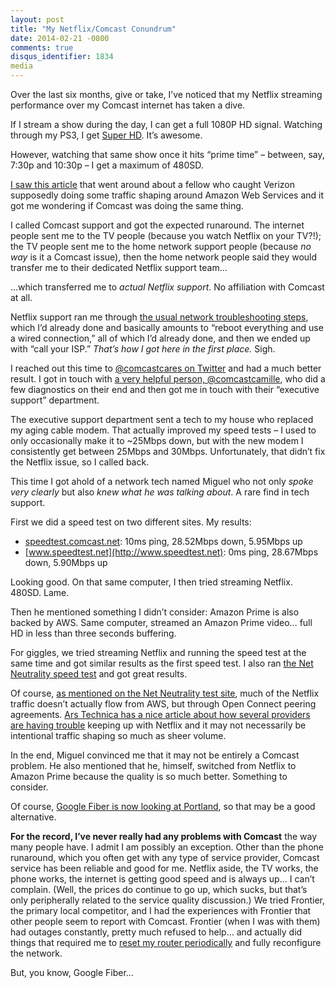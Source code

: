 ```yaml
---
layout: post
title: "My Netflix/Comcast Conundrum"
date: 2014-02-21 -0800
comments: true
disqus_identifier: 1834
media
---
```

Over the last six months, give or take, I’ve noticed that my Netflix
streaming performance over my Comcast internet has taken a dive.

If I stream a show during the day, I can get a full 1080P HD signal.
Watching through my PS3, I get [Super
HD](https://help.netflix.com/en/node/8731). It’s awesome.

However, watching that same show once it hits “prime time” – between,
say, 7:30p and 10:30p – I get a maximum of 480SD.

[I saw this
article](http://davesblog.com/blog/2014/02/05/verizon-using-recent-net-neutrality-victory-to-wage-war-against-netflix/)
that went around about a fellow who caught Verizon supposedly doing some
traffic shaping around Amazon Web Services and it got me wondering if
Comcast was doing the same thing.

I called Comcast support and got the expected runaround. The internet
people sent me to the TV people (because you watch Netflix on your
TV?!); the TV people sent me to the home network support people (because
*no way* is it a Comcast issue), then the home network people said they
would transfer me to their dedicated Netflix support team…

…which transferred me to *actual Netflix support*. No affiliation with
Comcast at all.

Netflix support ran me through [the usual network troubleshooting
steps](https://help.netflix.com/en/node/85), which I’d already done and
basically amounts to “reboot everything and use a wired connection,” all
of which I’d already done, and then we ended up with “call your ISP.”
*That’s how I got here in the first place.* Sigh.

I reached out this time to [@comcastcares on
Twitter](https://twitter.com/comcastcares) and had a much better result.
I got in touch with [a very helpful person,
@comcastcamille](https://twitter.com/comcastcamille), who did a few
diagnostics on their end and then got me in touch with their “executive
support” department.

The executive support department sent a tech to my house who replaced my
aging cable modem. That actually improved my speed tests – I used to
only occasionally make it to \~25Mbps down, but with the new modem I
consistently get between 25Mbps and 30Mbps. Unfortunately, that didn’t
fix the Netflix issue, so I called back.

This time I got ahold of a network tech named Miguel who not only *spoke
very clearly* but also *knew what he was talking about*. A rare find in
tech support.

First we did a speed test on two different sites. My results:

-   [speedtest.comcast.net](http://speedtest.comcast.net): 10ms ping,
    28.52Mbps down, 5.95Mbps up
-   [www.speedtest.net](http://www.speedtest.net): 0ms ping, 28.67Mbps
    down, 5.90Mbps up

Looking good. On that same computer, I then tried streaming Netflix.
480SD. Lame.

Then he mentioned something I didn’t consider: Amazon Prime is also
backed by AWS. Same computer, streamed an Amazon Prime video… full HD in
less than three seconds buffering.

For giggles, we tried streaming Netflix and running the speed test at
the same time and got similar results as the first speed test. I also
ran [the Net Neutrality speed test](http://netneutralitytest.com/) and
got great results.

Of course, [as mentioned on the Net Neutrality test
site](http://netneutralitytest.com/is_verizon_limiting_not_yet.html),
much of the Netflix traffic doesn’t actually flow from AWS, but through
Open Connect peering agreements. [Ars Technica has a nice article about
how several providers are having
trouble](http://arstechnica.com/information-technology/2014/02/netflix-performance-on-verizon-and-comcast-has-been-dropping-for-months/)
keeping up with Netflix and it may not necessarily be intentional
traffic shaping so much as sheer volume.

In the end, Miguel convinced me that it may not be entirely a Comcast
problem. He also mentioned that he, himself, switched from Netflix to
Amazon Prime because the quality is so much better. Something to
consider.

Of course, [Google Fiber is now looking at
Portland](http://www.oregonlive.com/silicon-forest/index.ssf/2014/02/google_fiber_gigabit_portland.html),
so that may be a good alternative.

**For the record, I’ve never really had any problems with Comcast** the
way many people have. I admit I am possibly an exception. Other than the
phone runaround, which you often get with any type of service provider,
Comcast service has been reliable and good for me. Netflix aside, the TV
works, the phone works, the internet is getting good speed and is always
up… I can’t complain. (Well, the prices do continue to go up, which
sucks, but that’s only peripherally related to the service quality
discussion.) We tried Frontier, the primary local competitor, and I had
the experiences with Frontier that other people seem to report with
Comcast. Frontier (when I was with them) had outages constantly, pretty
much refused to help… and actually did things that required me to [reset
my router
periodically](/archive/2009/04/04/verizon-fios-router-auto-updating-and-configuration-problems.aspx)
and fully reconfigure the network.

But, you know, Google Fiber…

